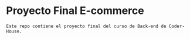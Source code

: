 # Proyecto Final E-commerce

`Este repo contiene el proyecto final del curso de Back-end de Coder-House.`
